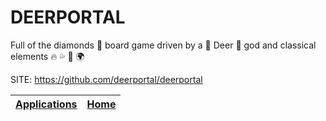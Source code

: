 # DEERPORTAL

   Full of the diamonds  :gem: board game driven by a :deer: Deer :deer: god and classical elements :fire: 💦 :dash: :earth_africa: 

 SITE: https://github.com/deerportal/deerportal

 | [Applications](https://portable-linux-apps.github.io/apps.html) | [Home](https://portable-linux-apps.github.io)
 | --- | --- |
